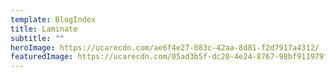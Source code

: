 ```yaml
---
template: BlogIndex
title: Laminate
subtitle: ""
heroImage: https://ucarecdn.com/ae6f4e27-083c-42aa-8d81-f2d7917a4312/
featuredImage: https://ucarecdn.com/05ad3b5f-dc20-4e24-8767-98bf911979fc/
---
```

